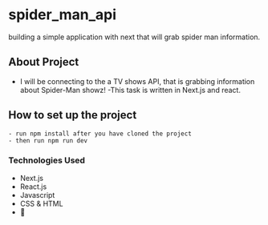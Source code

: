 # spider_man_api
building a simple application with next that will grab spider man information.

## About Project
- I will be connecting to the a TV shows API, that is grabbing information about Spider-Man showz!
-This task is written in Next.js and react.

## How to set up the project
    - run npm install after you have cloned the project
    - then run npm run dev

### Technologies Used
- Next.js
- React.js
- Javascript
- CSS & HTML
- 💓  